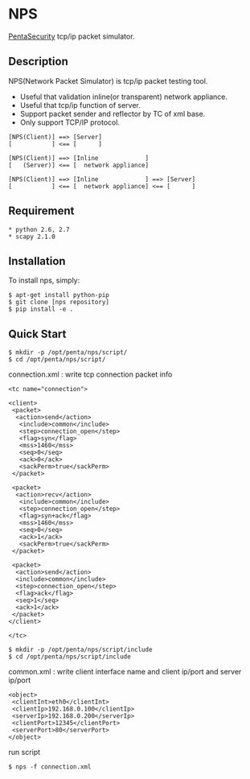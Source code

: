 NPS
======

[PentaSecurity](https://pentasecurity.com) tcp/ip packet simulator.


## Description
NPS(Network Packet Simulator) is tcp/ip packet testing tool.

* Useful that validation inline(or transparent) network appliance.
* Useful that tcp/ip function of server.
* Support packet sender and reflector by TC of xml base.
* Only support TCP/IP protocol.


```
[NPS(Client)] ==> [Server]
[           ] <== [      ]
```

```
[NPS(Client)] ==> [Inline             ]
[   (Server)] <== [  network appliance]
```

```
[NPS(Client)] ==> [Inline             ] ==> [Server]
[           ] <== [  network appliance] <== [      ]
```



## Requirement
    * python 2.6, 2.7
    * scapy 2.1.0


## Installation
To install nps, simply:

    $ apt-get install python-pip
    $ git clone [nps repository]
    $ pip install -e .


## Quick Start


	$ mkdir -p /opt/penta/nps/script/
    $ cd /opt/penta/nps/script/


connection.xml : write tcp connection packet info
```
<tc name="connection">

<client>
 <packet>
  <action>send</action>
   <include>common</include>
   <step>connection_open</step>
   <flag>syn</flag>
   <mss>1460</mss>
   <seq>0</seq>
   <ack>0</ack>
   <sackPerm>true</sackPerm>
 </packet>

 <packet>
  <action>recv</action>
   <include>common</include>
   <step>connection_open</step>
   <flag>syn+ack</flag>
   <mss>1460</mss>
   <seq>0</seq>
   <ack>1</ack>
   <sackPerm>true</sackPerm>
 </packet>

 <packet>
  <action>send</action>
  <include>common</include>
  <step>connection_open</step>
  <flag>ack</flag>
  <seq>1</seq>
  <ack>1</ack>
 </packet>
</client>

</tc>
```


	$ mkdir -p /opt/penta/nps/script/include
    $ cd /opt/penta/nps/script/include


common.xml : write client interface name and client ip/port and server ip/port
```
<object>
 <clientInt>eth0</clientInt>
 <clientIp>192.168.0.100</clientIp>
 <serverIp>192.168.0.200</serverIp>
 <clientPort>12345</clientPort>
 <serverPort>80</serverPort>
</object>
```

run script

    $ nps -f connection.xml

